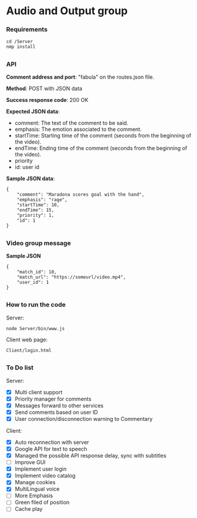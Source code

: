 # Audio and Output group
### Requirements
```
cd /Server
nmp install
```
## 
### API

**Comment address and port**:
"fabula" on the routes.json file. 

**Method**:
POST with JSON data

**Success response code**:
200 OK

**Expected JSON data**:
 - comment: The text of the comment to be said.
 - emphasis: The emotion associated to the comment.
 - startTime: Starting time of the comment (seconds from the beginning of the video).
 - endTime: Ending time of the comment (seconds from the beginning of the video).
 - priority
 - id: user id

**Sample JSON data**:
```
{
    "comment": "Maradona scores goal with the hand",
    "emphasis": "rage",
    "startTime": 10,
    "endTime": 15,
    "priority": 1,
    "id": 1
}
```

## 
### Video group message
**Sample JSON**
```
{
    "match_id": 10,
    "match_url": "https://someurl/video.mp4",
    "user_id": 1
}
```

## 
### How to run the code

Server:
```
node Server/bin/www.js
```
Client web page:

```
Client/login.html
```

##
### To Do list

Server:
- [x] Multi client support
- [x] Priority manager for comments
- [x] Messages forward to other services
- [x] Send comments based on user ID
- [x] User connection/disconnection warning to Commentary

Client:
- [x] Auto reconnection with server
- [x] Google API for text to speech
- [x] Managed the possible API response delay, sync with subtitles
- [ ] Improve GUI
- [x] Implement user login
- [x] Implement video catalog
- [x] Manage cookies
- [x] MultiLingual voice
- [ ] More Emphasis
- [ ] Green filed of position
- [ ] Cache play
